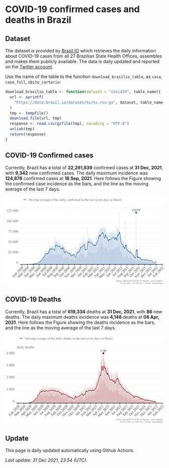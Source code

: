 COVID-19 confirmed cases and deaths in Brazil
================

## Dataset

The dataset is provided by [Brasil.IO](https://brasil.io) which
retrieves the daily information about COVID-19 cases from all 27
Brazilian State Health Offices, assembles and makes them publicly
available. The data is daily updated and reported on the [Twitter
account](https://twitter.com/brasil_io).

Use the name of the table to the function `download_brasilio_table`, as
`caso`, `caso_full`, `obito_cartorio`:

``` r
download_brasilio_table <- function(dataset = "covid19", table_name){
  url <- sprintf(
    "https://data.brasil.io/dataset/%s/%s.csv.gz", dataset, table_name
  )
  tmp <- tempfile()
  download.file(url, tmp)
  response <- read.csv(gzfile(tmp), encoding = "UTF-8")
  unlink(tmp)
  return(response)
}
```

## COVID-19 Confirmed cases

Currently, Brazil has a total of **22,291,839** confirmed cases at **31
Dec, 2021**, with **9,342** new confirmed cases. The daily maximum
incidence was **124,878** confirmed cases at **18 Sep, 2021**. Here
follows the Figure showing the confirmed case incidence as the bars, and
the line as the moving average of the last 7 days.

![COVID-19 Confirmed Cases](figures/confirmed.png)

## COVID-19 Deaths

Currently, Brazil has a total of **619,334** deaths at **31 Dec, 2021**,
with **86** new deaths. The daily maximum deaths incidence was **4,148**
deaths at **08 Apr, 2021**. Here follows the Figure showing the deaths
incidence as the bars, and the line as the moving average of the last 7
days.

![COVID-19 Deaths](figures/deaths.png)

## Update

This page is daily updated automatically using Github Actions.

*Last update: 31 Dec 2021, 23:54 (UTC).*
